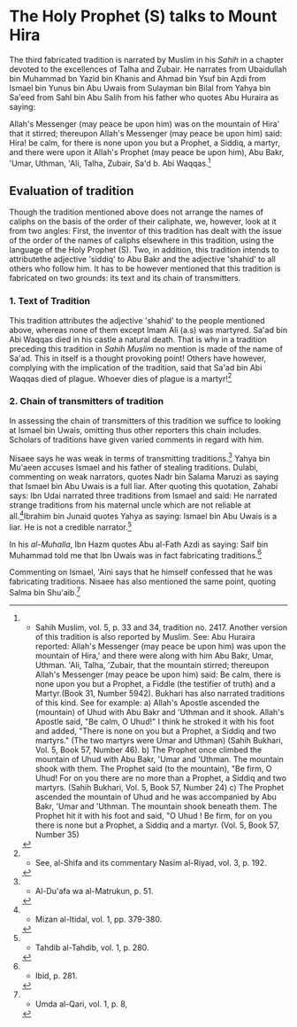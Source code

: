 The Holy Prophet (S) talks to Mount Hira
========================================

The third fabricated tradition is narrated by Muslim in his *Sahih* in a
chapter devoted to the excellences of Talha and Zubair. He narrates from
Ubaidullah bin Muhammad bn Yazid bin Khanis and Ahmad bin Ysuf bin Azdi
from Ismael bin Yunus bin Abu Uwais from Sulayman bin Bilal from Yahya
bin Sa'eed from Sahl bin Abu Salih from his father who quotes Abu
Huraira as saying:

Allah's Messenger (may peace be upon him) was on the mountain of Hira'
that it stirred; thereupon Allah's Messenger (may peace be upon him)
said: Hira! be calm, for there is none upon you but a Prophet, a Siddiq,
a martyr, and there were upon it Allah's Prophet (may peace be upon
him), Abu Bakr, 'Umar, Uthman, 'Ali, Talha, Zubair, Sa'd b. Abi
Waqqas.[^1]

Evaluation of tradition
-----------------------

Though the tradition mentioned above does not arrange the names of
caliphs on the basis of the order of their caliphate, we, however, look
at it from two angles: First, the inventor of this tradition has dealt
with the issue of the order of the names of caliphs elsewhere in this
tradition, using the language of the Holy Prophet (S). Two, in addition,
this tradition intends to attributethe adjective 'siddiq' to Abu Bakr
and the adjective 'shahid' to all others who follow him. It has to be
however mentioned that this tradition is fabricated on two grounds: its
text and its chain of transmitters.

### 1. Text of Tradition

This tradition attributes the adjective 'shahid' to the people mentioned
above, whereas none of them except Imam Ali (a.s) was martyred. Sa'ad
bin Abi Waqqas died in his castle a natural death. That is why in a
tradition preceding this tradition in *Sahih Muslim* no mention is made
of the name of Sa'ad. This in itself is a thought provoking point!
Others have however, complying with the implication of the tradition,
said that Sa'ad bin Abi Waqqas died of plague. Whoever dies of plague is
a martyr![^2]

### 2. Chain of transmitters of tradition

In assessing the chain of transmitters of this tradition we suffice to
looking at Ismael bin Uwais, omitting thus other reporters this chain
includes. Scholars of traditions have given varied comments in regard
with him.

Nisaee says he was weak in terms of transmitting traditions.[^3] Yahya
bin Mu'aeen accuses Ismael and his father of stealing traditions.
Dulabi, commenting on weak narrators, quotes Nadr bin Salama Maruzi as
saying that Ismael bin Abu Uwais is a full liar. After quoting this
quotation, Zahabi says: Ibn Udai narrated three traditions from Ismael
and said: He narrated strange traditions from his maternal uncle which
are not reliable at all.[^4]Ibrahim bin Junaid quotes Yahya as saying:
Ismael bin Abu Uwais is a liar. He is not a credible narrator.[^5]

In his *al-Muhalla*, Ibn Hazm quotes Abu al-Fath Azdi as saying: Saif
bin Muhammad told me that Ibn Uwais was in fact fabricating
traditions.[^6]

Commenting on Ismael, 'Aini says that he himself confessed that he was
fabricating traditions. Nisaee has also mentioned the same point,
quoting Salma bin Shu'aib.[^7]

[^1]: - Sahih Muslim, vol. 5, p. 33 and 34, tradition no. 2417. Another
version of this tradition is also reported by Muslim. See: Abu Huraira
reported: Allah's Messenger (may peace be upon him) was upon the
mountain of Hira,' and there were along with him Abu Bakr, Umar, Uthman.
'Ali, Talha, 'Zubair, that the mountain stirred; thereupon Allah's
Messenger (may peace be upon him) said: Be calm, there is none upon you
but a Prophet, a Fiddle (the testifier of truth) and a Martyr.(Book 31,
Number 5942). Bukhari has also narrated traditions of this kind. See for
example: a) Allah's Apostle ascended the (mountain) of Uhud with Abu
Bakr and 'Uthman and it shook. Allah's Apostle said, "Be calm, O Uhud!"
I think he stroked it with his foot and added, "There is none on you but
a Prophet, a Siddiq and two martyrs." (The two martyrs were Umar and
Uthman) (Sahih Bukhari, Vol. 5, Book 57, Number 46). b) The Prophet once
climbed the mountain of Uhud with Abu Bakr, 'Umar and 'Uthman. The
mountain shook with them. The Prophet said (to the mountain), "Be firm,
O Uhud! For on you there are no more than a Prophet, a Siddiq and two
martyrs. (Sahih Bukhari, Vol. 5, Book 57, Number 24) c) The Prophet
ascended the mountain of Uhud and he was accompanied by Abu Bakr, 'Umar
and 'Uthman. The mountain shook beneath them. The Prophet hit it with
his foot and said, "O Uhud ! Be firm, for on you there is none but a
Prophet, a Siddiq and a martyr. (Vol. 5, Book 57, Number 35)

[^2]: - See, al-Shifa and its commentary Nasim al-Riyad, vol. 3, p. 192.

[^3]: - Al-Du'afa wa al-Matrukun, p. 51.

[^4]: - Mizan al-Itidal, vol. 1, pp. 379-380.

[^5]: - Tahdib al-Tahdib, vol. 1, p. 280.

[^6]: - Ibid, p. 281.

[^7]: - Umda al-Qari, vol. 1, p. 8,



